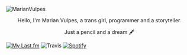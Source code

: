 ![MarianVulpes](https://github.com/MarianVulpes/MarianVulpes/blob/main/nbn.png)
<p align="center">Hello, I'm Marian Vulpes, a trans girl, programmer and a storyteller.</p>
<p align="center">Just a pencil and a dream &#128395;</p>

[![My Last.fm](https://lastfm-recently-played.vercel.app/api?user=marianvulpes&width=340&count=5)](https://www.last.fm/user/marianvulpes)
![Travis](https://steam-stat.vercel.app/api?profileName=nocnitsavulpes)
[![Spotify](https://now-playing-pqytlme7u-diabolicwitch.vercel.app/api/spotify?background_color=0d1117&border_color=ffffff)](https://open.spotify.com/user/ewt4ywvzbhdhx4uhrparn3rxt)

